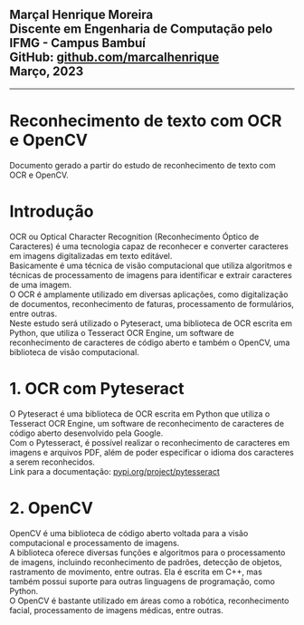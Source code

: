 Marçal Henrique Moreira  
Discente em Engenharia de Computação pelo IFMG - Campus Bambuí  
GitHub: [github.com/marcalhenrique](https://github.com/marcalhenrique)  
Março, 2023  
---

--- 

<h1> Reconhecimento de texto com OCR e OpenCV </h1>

Documento gerado a partir do estudo de reconhecimento de texto com OCR e OpenCV.


# Introdução
OCR ou Optical Character Recognition (Reconhecimento Óptico de Caracteres) é uma tecnologia capaz de reconhecer e converter caracteres em imagens digitalizadas em texto editável.  
Basicamente é uma técnica de visão computacional que utiliza algoritmos e técnicas de processamento de imagens para identificar e extrair caracteres de uma imagem.  
O OCR é amplamente utilizado em diversas aplicações, como digitalização de documentos, reconhecimento de faturas, processamento de formulários, entre outras.  
Neste estudo será utilizado o Pyteseract, uma biblioteca de OCR escrita em Python, que utiliza o Tesseract OCR Engine, um software de reconhecimento de caracteres de código aberto e também o OpenCV, uma biblioteca de visão computacional.

# 1. OCR com Pyteseract
O Pyteseract é uma biblioteca de OCR escrita em Python que utiliza o Tesseract OCR Engine, um software de reconhecimento de caracteres de código aberto desenvolvido pela Google.  
Com o Pytesseract, é possível realizar o reconhecimento de caracteres em imagens e arquivos PDF, além de poder especificar o idioma dos caracteres a serem reconhecidos.  
Link para a documentação: [pypi.org/project/pytesseract](https://pypi.org/project/pytesseract/)

# 2. OpenCV
OpenCV é uma biblioteca de código aberto voltada para a visão computacional e processamento de imagens.   
A biblioteca oferece diversas funções e algoritmos para o processamento de imagens, incluindo reconhecimento de padrões, detecção de objetos, rastramento de movimento, entre outras. Ela é escrita em C++, mas também possui suporte para outras linguagens de programação, como Python.  
O OpenCV é bastante utilizado em áreas como a robótica, reconhecimento facial, processamento de imagens médicas, entre outras.